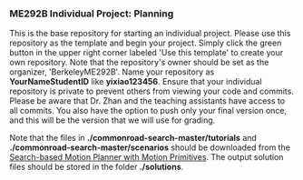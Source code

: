 ### ME292B Individual Project: Planning
This is the base repository for starting an individual project. Please use this repository as the template and begin your project. Simply click the green button in the upper right corner labeled 'Use this template' to create your own repository. Note that the repository's owner should be set as the organizer, 'BerkeleyME292B'. Name your repository as **YourNameStudentID** like **yixiao123456**. Ensure that your individual repository is private to prevent others from viewing your code and commits. Please be aware that Dr. Zhan and the teaching assistants have access to all commits. You also have the option to push only your final version once, and this will be the version that we will use for grading.


Note that the files in **./commonroad-search-master/tutorials** and **./commonroad-search-master/scenarios** should be downloaded from the [Search-based Motion Planner with Motion Primitives](https://link-url-here.orghttps://gitlab.lrz.de/tum-cps/commonroad-search). The output solution files should be stored in the folder **./solutions**. 



